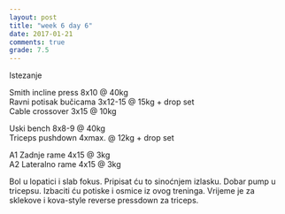 ```yaml
---
layout: post
title: "week 6 day 6"
date: 2017-01-21
comments: true
grade: 7.5
---
```


Istezanje

Smith incline press 8x10 @ 40kg  
Ravni potisak bučicama 3x12-15 @ 15kg + drop set   
Cable crossover 3x15 @ 10kg  

Uski bench 8x8-9 @ 40kg  
Triceps pushdown 4xmax. @ 12kg + drop set   

A1 Zadnje rame 4x15 @ 3kg  
A2 Lateralno rame 4x15 @ 3kg  

Bol u lopatici i slab fokus. Pripisat ću to sinoćnjem izlasku. Dobar pump u tricepsu. Izbaciti ću potiske i osmice iz ovog treninga. Vrijeme je za sklekove i kova-style reverse pressdown za triceps.
